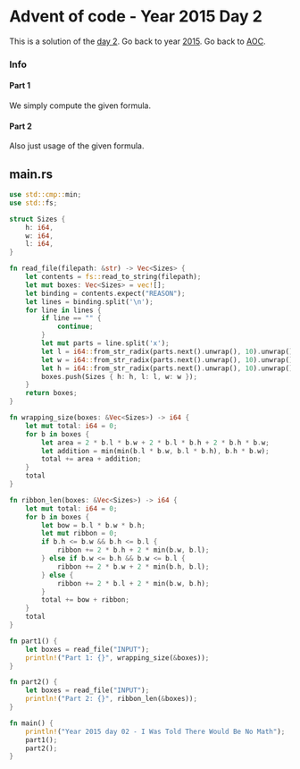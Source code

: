 # Advent of code - Year 2015 Day 2

This is a solution of the [day 2](https://adventofcode.com/2015/day/2). Go back to year [2015](2015.md). Go back to [AOC](../adventofcode.md).

### Info

#### Part 1

We simply compute the given formula.

#### Part 2

Also just usage of the given formula.

## main.rs

```rs
use std::cmp::min;
use std::fs;

struct Sizes {
    h: i64,
    w: i64,
    l: i64,
}

fn read_file(filepath: &str) -> Vec<Sizes> {
    let contents = fs::read_to_string(filepath);
    let mut boxes: Vec<Sizes> = vec![];
    let binding = contents.expect("REASON");
    let lines = binding.split('\n');
    for line in lines {
        if line == "" {
            continue;
        }
        let mut parts = line.split('x');
        let l = i64::from_str_radix(parts.next().unwrap(), 10).unwrap();
        let w = i64::from_str_radix(parts.next().unwrap(), 10).unwrap();
        let h = i64::from_str_radix(parts.next().unwrap(), 10).unwrap();
        boxes.push(Sizes { h: h, l: l, w: w });
    }
    return boxes;
}

fn wrapping_size(boxes: &Vec<Sizes>) -> i64 {
    let mut total: i64 = 0;
    for b in boxes {
        let area = 2 * b.l * b.w + 2 * b.l * b.h + 2 * b.h * b.w;
        let addition = min(min(b.l * b.w, b.l * b.h), b.h * b.w);
        total += area + addition;
    }
    total
}

fn ribbon_len(boxes: &Vec<Sizes>) -> i64 {
    let mut total: i64 = 0;
    for b in boxes {
        let bow = b.l * b.w * b.h;
        let mut ribbon = 0;
        if b.h <= b.w && b.h <= b.l {
            ribbon += 2 * b.h + 2 * min(b.w, b.l);
        } else if b.w <= b.h && b.w <= b.l {
            ribbon += 2 * b.w + 2 * min(b.h, b.l);
        } else {
            ribbon += 2 * b.l + 2 * min(b.w, b.h);
        }
        total += bow + ribbon;
    }
    total
}

fn part1() {
    let boxes = read_file("INPUT");
    println!("Part 1: {}", wrapping_size(&boxes));
}

fn part2() {
    let boxes = read_file("INPUT");
    println!("Part 2: {}", ribbon_len(&boxes));
}

fn main() {
    println!("Year 2015 day 02 - I Was Told There Would Be No Math");
    part1();
    part2();
}
```

